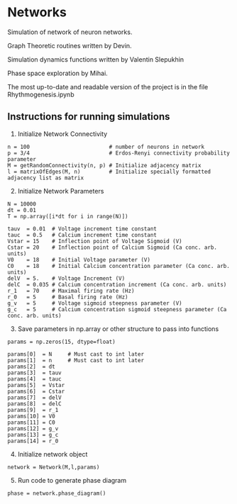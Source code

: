 # Networks

Simulation of network of neuron networks.

Graph Theoretic routines written by Devin.

Simulation dynamics functions written by Valentin Slepukhin

Phase space exploration by Mihai.

The most up-to-date and readable version of the project is in the file Rhythmogenesis.ipynb

## Instructions for running simulations

1. Initialize Network Connectivity

```
n = 100                         # number of neurons in network
p = 3/4                         # Erdos-Renyi connectivity probability parameter
M = getRandomConnectivity(n, p) # Initialize adjacency matrix
l = matrixOfEdges(M, n)         # Initialize specially formatted adjacency list as matrix
```

2. Initialize Network Parameters 

```
N = 10000
dt = 0.01
T = np.array([i*dt for i in range(N)])

tauv  = 0.01  # Voltage increment time constant  
tauc  = 0.5   # Calcium increment time constant
Vstar = 15    # Inflection point of Voltage Sigmoid (V)
Cstar = 20    # Inflection point of Calcium Sigmoid (Ca conc. arb. units)
V0    = 18    # Initial Voltage parameter (V)
C0    = 18    # Initial Calcium concentration parameter (Ca conc. arb. units)
delV  = 5.    # Voltage Increment (V)
delC  = 0.035 # Calcium concentration increment (Ca conc. arb. units)
r_1   = 70    # Maximal firing rate (Hz)
r_0   = 5     # Basal firing rate (Hz)
g_v   = 5     # Voltage sigmoid steepness parameter (V)
g_c   = 5     # Calcium concentration sigmoid steepness parameter (Ca conc. arb. units)
```

3. Save parameters in np.array or other structure to pass into functions

```
params = np.zeros(15, dtype=float)

params[0]  = N     # Must cast to int later 
params[1]  = n     # Must cast to int later
params[2]  = dt
params[3]  = tauv
params[4]  = tauc
params[5]  = Vstar
params[6]  = Cstar
params[7]  = delV
params[8]  = delC
params[9]  = r_1
params[10] = V0
params[11] = C0
params[12] = g_v
params[13] = g_c
params[14] = r_0
```

4. Initialize network object

```
network = Network(M,l,params)
```

5. Run code to generate phase diagram

```
phase = network.phase_diagram()
```
